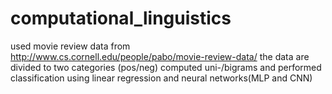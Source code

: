 # computational_linguistics
used movie review data from http://www.cs.cornell.edu/people/pabo/movie-review-data/
the data are divided to two categories (pos/neg)
computed uni-/bigrams and performed classification using linear regression and neural networks(MLP and CNN)
